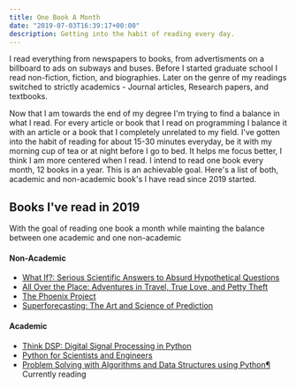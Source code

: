 ```yaml
---
title: One Book A Month
date: "2019-07-03T16:39:17+00:00"
description: Getting into the habit of reading every day.
---
```


I read everything from newspapers to books, from advertisments on a billboard to ads on subways and buses.
Before I started graduate school I read non-fiction, fiction, and biographies. Later on the genre of my readings switched to strictly academics - Journal articles, Research papers, and textbooks.

Now that I am towards the end of my degree I'm trying to find a balance in what I read. For every article or book that I read on programming I balance it with an article or a book that I completely unrelated to my field. I've gotten into the habit of reading for about 15-30 minutes everyday, be it with my morning cup of tea or at night before I go to bed. It helps me focus better, I think I am more centered when I read. I intend to read one book every month, 12 books in a year. This is an achievable goal. Here's a list of both, academic and non-academic book's I have read since 2019 started.

## Books I've read in 2019

With the goal of reading one book a month while mainting the balance between one academic and one non-academic

#### Non-Academic

- [What If?: Serious Scientific Answers to Absurd Hypothetical Questions](https://www.goodreads.com/book/show/21413662-what-if)
- [All Over the Place: Adventures in Travel, True Love, and Petty Theft](https://www.goodreads.com/book/show/31934609-all-over-the-place)
- [The Phoenix Project](https://itrevolution.com/book/the-phoenix-project/)
- [Superforecasting: The Art and Science of Prediction](https://www.amazon.com/Superforecasting-Science-Prediction-Philip-Tetlock/dp/0804136718)

#### Academic

- [Think DSP: Digital Signal Processing in Python](http://greenteapress.com/thinkdsp/thinkdsp.pdf)
- [Python for Scientists and Engineers](https://www.pythonforengineers.com/python-for-scientists-and-engineers/)
- [Problem Solving with Algorithms and Data Structures using Python¶](https://runestone.academy/runestone/static/pythonds/index.html) Currently reading

